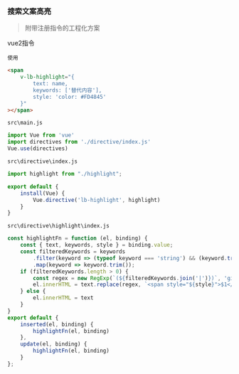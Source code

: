 ### 搜索文案高亮

> 附带注册指令的工程化方案

vue2指令

`使用`

```html
<span
    v-lb-highlight="{
        text: name,
        keywords: ['替代内容'],
        style: 'color: #FD4845'
    }"
></span>
```

`src\main.js`

```javascript
import Vue from 'vue'
import directives from './directive/index.js'
Vue.use(directives)
```

`src\directive\index.js`

```javascript
import highlight from "./highlight";

export default {
    install(Vue) {
        Vue.directive('lb-highlight', highlight)
    }
}
```

`src\directive\highlight\index.js`

```javascript
const highlightFn = function (el, binding) {
    const { text, keywords, style } = binding.value;
    const filteredKeywords = keywords
        .filter(keyword => (typeof keyword === 'string') && (keyword.trim() !== ''))
        .map(keyword => keyword.trim());
    if (filteredKeywords.length > 0) {
        const regex = new RegExp(`(${filteredKeywords.join('|')})`, 'gi');
        el.innerHTML = text.replace(regex, `<span style="${style}">$1</span>`);
    } else {
        el.innerHTML = text
    }
}
export default {
    inserted(el, binding) {
        highlightFn(el, binding)
    },
    update(el, binding) {
        highlightFn(el, binding)
    }
};
```

